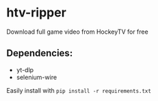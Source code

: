 # htv-ripper
Download full game video from HockeyTV for free

## Dependencies:
- yt-dlp
- selenium-wire

Easily install with ```pip install -r requirements.txt```
